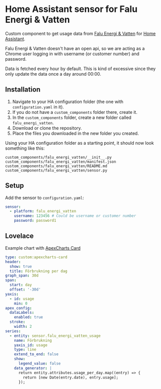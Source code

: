 # Home Assistant sensor for Falu Energi & Vatten
Custom component to get usage data from [Falu Energi & Vatten](https://fev.se/) for [Home Assistant](https://www.home-assistant.io/).

Falu Energi & Vatten doesn't have an open api, so we are acting as a Chrome user logging in with username (or customer number) and password.

Data is fetched every hour by default. This is kind of excessive since they only update the data once a day around 00:00.

## Installation
1. Navigate to your HA configuration folder (the one with `configuration.yaml` in it).
2. If you do not have a `custom_components` folder there, create it.
3. In the `custom_components` folder, create a new folder called `falu_energi_vatten`.
4. Download or clone the repository.
5. Place the files you downloaded in the new folder you created.

Using your HA configuration folder as a starting point, it should now look something like this:
```
custom_components/falu_energi_vatten/__init__.py
custom_components/falu_energi_vatten/manifest.json
custom_components/falu_energi_vatten/README.md
custom_components/falu_energi_vatten/sensor.py
```

## Setup
Add the sensor to `configuration.yaml`:

```yaml
sensor:
  - platform: falu_energi_vatten
    username: 123456 # Could be username or customer number
    password: password1
```

## Lovelace
Example chart with [ApexCharts Card](https://github.com/RomRider/apexcharts-card)

```yaml
type: custom:apexcharts-card
header:
  show: true
  title: Förbrukning per dag
graph_span: 30d
span:
  start: day
  offset: '-30d'
yaxis:
  - id: usage
    min: 0
apex_config:
  dataLabels:
    enabled: true
  stroke:
    width: 2
series:
  - entity: sensor.falu_energi_vatten_usage
    name: Förbrukning
    yaxis_id: usage
    type: line
    extend_to_end: false
    show:
      legend_value: false
    data_generator: |
      return entity.attributes.usage_per_day.map((entry) => {
        return [new Date(entry.date), entry.usage];
      });
```
